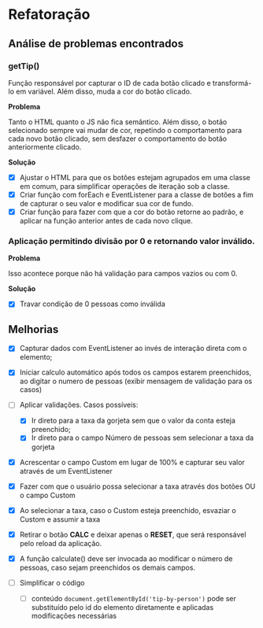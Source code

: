 # Refatoração

## Análise de problemas encontrados

### getTip()

Função responsável por capturar o ID de cada botão clicado e transformá-lo em variável. Além disso, muda a cor do botão clicado.

**Problema**

Tanto o HTML quanto o JS não fica semântico. Além disso, o botão selecionado sempre vai mudar de cor, repetindo o comportamento para cada novo botão clicado, sem desfazer o comportamento do botão anteriormente clicado.

**Solução**

- [x] Ajustar o HTML para que os botões estejam agrupados em uma classe em comum, para simplificar operações de iteração sob a classe.
- [x] Criar função com forEach e EventListener para a classe de botões a fim de capturar o seu valor e modificar sua cor de fundo.
- [x] Criar função para fazer com que a cor do botão retorne ao padrão, e aplicar na função anterior antes de cada novo clique.

### Aplicação permitindo divisão por 0 e retornando valor inválido.

**Problema**

Isso acontece porque não há validação para campos vazios ou com 0.

**Solução** 

- [x] Travar condição de 0 pessoas como inválida

## Melhorias 

- [x] Capturar dados com EventListener ao invés de interação direta com o elemento;
- [x] Iniciar calculo automático após todos os campos estarem preenchidos, ao digitar o numero de pessoas (exibir mensagem de validação para os casos)
- [ ] Aplicar validações. Casos possíveis:
    - [x] Ir direto para a taxa da gorjeta sem que o valor da conta esteja preenchido;
    - [x] Ir direto para o campo Número de pessoas sem selecionar a taxa da gorjeta
- [x] Acrescentar o campo Custom em lugar de 100% e capturar seu valor através de um EventListener
- [x] Fazer com que o usuário possa selecionar a taxa através dos botões OU o campo Custom
- [x] Ao selecionar a taxa, caso o Custom esteja preenchido, esvaziar o Custom e assumir a taxa
- [x] Retirar o botão **CALC** e deixar apenas o **RESET**, que será responsável pelo reload da aplicação.

- [x] A função calculate() deve ser invocada ao modificar o número de pessoas, caso sejam preenchidos os demais campos.

- [ ] Simplificar o código
    - [ ] conteúdo `document.getElementById('tip-by-person')` pode ser substituído pelo id do elemento diretamente e aplicadas modificações necessárias